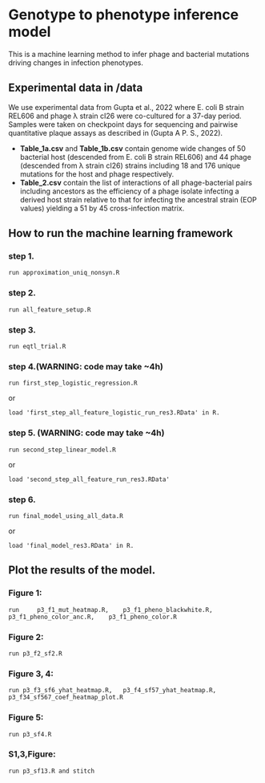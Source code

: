 # Genotype to phenotype inference model
This is a machine learning method to infer phage and bacterial mutations driving changes in infection phenotypes.

## Experimental data in /data
We use experimental data from Gupta et al., 2022 where E. coli B strain REL606 and phage λ strain cI26 were co-cultured for a 37-day period. Samples were taken on checkpoint days for sequencing and pairwise quantitative plaque assays as described in (Gupta A P. S., 2022).
<ul>
  <li> <b>Table_1a.csv</b> and <b>Table_1b.csv</b> contain genome wide changes of 50 bacterial host (descended from E. coli B strain REL606) and 44 phage (descended from λ strain cI26) strains including 18 and 176 unique mutations for the host and phage respectively.</li>
  <li> <b>Table_2.csv</b> contain the list of interactions of all phage-bacterial pairs including ancestors as the efficiency of a phage isolate infecting a derived host strain relative to that for infecting the ancestral strain (EOP values) yielding a 51 by 45 cross-infection matrix. </li>
</ul> 
 

## How to run the machine learning framework
### step 1. 
```
run approximation_uniq_nonsyn.R
```
### step 2. 
```
run all_feature_setup.R
```
### step 3.
```
run eqtl_trial.R
```
### step 4.(WARNING: code may take ~4h)
```
run first_step_logistic_regression.R
```
or 
```
load 'first_step_all_feature_logistic_run_res3.RData' in R. 
```
### step 5. (WARNING: code may take ~4h)
```
run second_step_linear_model.R
```
or
```
load 'second_step_all_feature_run_res3.RData'  
```
### step 6.
```
run final_model_using_all_data.R
```
or
```
load 'final_model_res3.RData' in R.
```
## Plot the results of the model.
### Figure 1: 
```
run 	p3_f1_mut_heatmap.R, 	p3_f1_pheno_blackwhite.R, 	p3_f1_pheno_color_anc.R, 	p3_f1_pheno_color.R 
```
### Figure 2:
```
run p3_f2_sf2.R 
```
### Figure 3, 4: 
```
run	p3_f3_sf6_yhat_heatmap.R, 	p3_f4_sf57_yhat_heatmap.R, p3_f34_sf567_coef_heatmap_plot.R
```
### Figure 5:
```
run p3_sf4.R
```
### S1,3,Figure:
```
run p3_sf13.R and stitch
```
